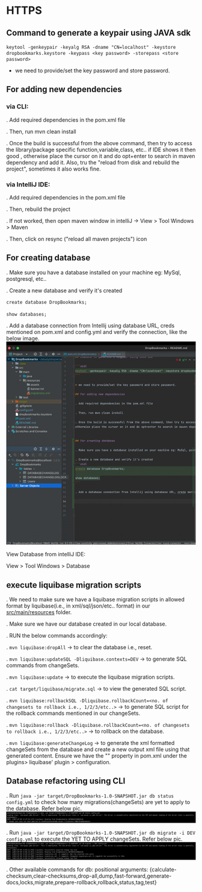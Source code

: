 # HTTPS

## Command to generate a keypair using JAVA sdk

```aidl
keytool -genkeypair -keyalg RSA -dname "CN=localhost" -keystore dropbookmarks.keystore -keypass <key password> -storepass <store password>
```

* we need to provide/set the key password and store password.

## For adding new dependencies

### via CLI:

. Add required dependencies in the pom.xml file

. Then, run mvn clean install

. Once the build is successful from the above command, then try to access the library/package specific function,variable,class, etc.. if IDE shows it then good , 
otherwise place the cursor on it and do opt+enter to search in maven dependency and add it. Also, tru the "reload from disk and rebuild the project", sometimes it also works fine.

### via IntelliJ IDE:

. Add required dependencies in the pom.xml file

. Then, rebuild the project

. If not worked, then open maven window in intelliJ -> View > Tool Windows > Maven

. Then, click on resync ("reload all maven projects") icon

## For creating database

. Make sure you have a database installed on your machine eg: MySql, postgresql, etc..

. Create a new database and verify it's created 
```aidl
create database DropBookmarks;

show databases;
```

. Add a database connection from Intellij using database URL, creds mentioned on pom.xml and config.yml and verify the connection, like the below image.
![img.png](info_images/img.png)

View Database from intelliJ IDE:

View > Tool Windows > Database


## execute liquibase migration scripts
. We need to make sure we have a liquibase migration scripts in allowed format by liquibase(i.e., in xml/sql/json/etc.. format) in our [src/main/resources](src/main/resources) folder.

. Make sure we have our database created in our local database.

. RUN the below commands accordingly:

. ```mvn liquibase:dropAll``` -> to clear the database i.e., reset.

. ```mvn liquibase:updateSQL -Dliquibase.contexts=DEV``` -> to generate SQL commands from changeSets.

. ```mvn liquibase:update``` -> to execute the liquibase migration scripts.

. ```cat target/liquibase/migrate.sql``` -> to view the generated SQL script.

. ```mvn liquibase:rollbackSQL -Dliquibase.rollbackCount=<no. of changesets to rollback i.e., 1/2/3/etc..>``` -> to generate SQL script for the rollback commands mentioned in our changeSets.

. ```mvn liquibase:rollback -Dliquibase.rollbackCount=<no. of changesets to rollback i.e., 1/2/3/etc..>```  -> to rollback on the database.

. ```mvn liquibase:generateChangeLog``` -> to generate the xml formatted changeSets from the database and create a new output xml file using that generated content. Ensure we have the "<outputChangeLogFile>" property in pom.xml under the plugins> liquibase' plugin > configuration.


## Database refactoring using CLI

. Run ```java -jar target/DropBookmarks-1.0-SNAPSHOT.jar db status config.yml``` to check how many migrations(changeSets) are yet to apply to the database. Refer below pic.
![img_1.png](info_images/img_1.png)


. Run ```java -jar target/DropBookmarks-1.0-SNAPSHOT.jar db migrate -i DEV config.yml``` to execute the YET TO APPLY changeSets. Refer below pic.
![img_2.png](info_images/img_2.png)

. Other available commands for db: 
    positional arguments:
        {calculate-checksum,clear-checksums,drop-all,dump,fast-forward,generate-docs,locks,migrate,prepare-rollback,rollback,status,tag,test}







